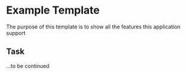 # Example Template

The purpose of this template is to show all the features this application support

## Task

...to be continued